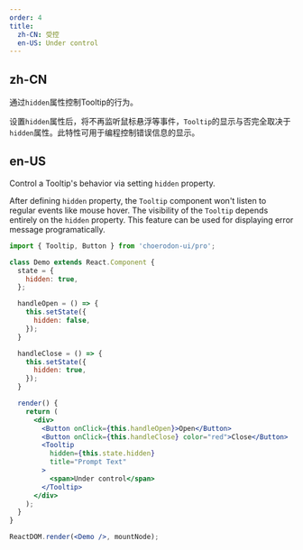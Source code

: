 ```yaml
---
order: 4
title:
  zh-CN: 受控
  en-US: Under control
---
```


## zh-CN

通过`hidden`属性控制Tooltip的行为。

设置`hidden`属性后，将不再监听鼠标悬浮等事件，`Tooltip`的显示与否完全取决于`hidden`属性。此特性可用于编程控制错误信息的显示。

## en-US

Control a Tooltip's behavior via setting `hidden` property.

After defining `hidden` property, the `Tooltip` component won't listen to regular events like mouse hover. The visibility of the `Tooltip` depends entirely on the `hidden` property. This feature can be used for displaying error message programatically.

````jsx
import { Tooltip, Button } from 'choerodon-ui/pro';

class Demo extends React.Component {
  state = {
    hidden: true,
  };

  handleOpen = () => {
    this.setState({
      hidden: false,
    });
  }

  handleClose = () => {
    this.setState({
      hidden: true,
    });
  }

  render() {
    return (
      <div>
        <Button onClick={this.handleOpen}>Open</Button>
        <Button onClick={this.handleClose} color="red">Close</Button>
        <Tooltip
          hidden={this.state.hidden}
          title="Prompt Text"
        >
          <span>Under control</span>
        </Tooltip>
      </div>
    );
  }
}

ReactDOM.render(<Demo />, mountNode);
````
